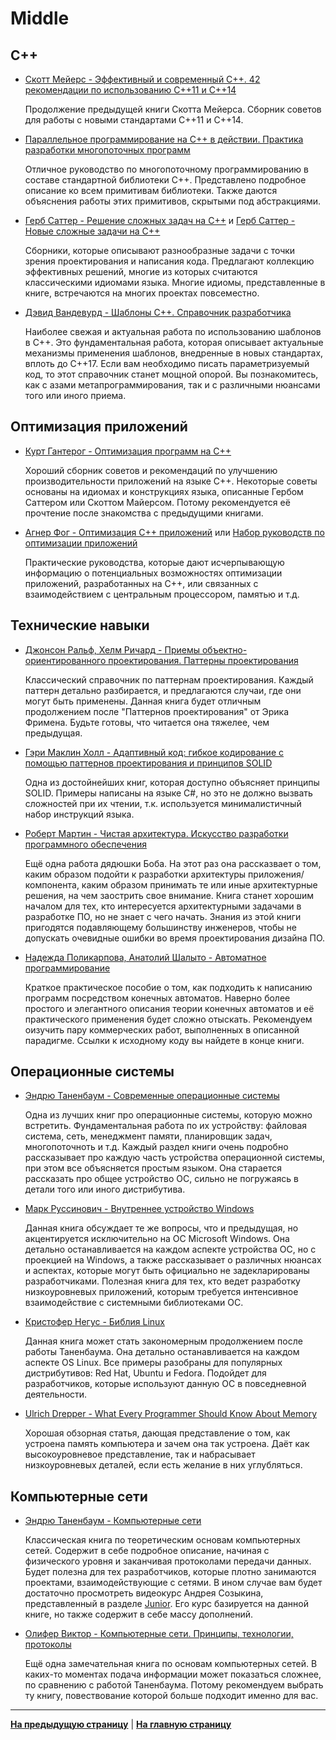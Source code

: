# Middle

## C++

- [Скотт Мейерс - Эффективный и современный С++. 42 рекомендации по использованию C++11 и C++14](https://www.ozon.ru/product/effektivnyy-i-sovremennyy-s-42-rekomendatsii-po-ispolzovaniyu-c11-i-c14-effektivnyy-i-sovremennyy-34747131/?sh=CHL5ECEP)

    Продолжение предыдущей книги Скотта Мейерса. Сборник советов для работы с новыми стандартами C++11 и C++14.

- [Параллельное программирование на С++ в действии. Практика разработки многопоточных программ](https://www.ozon.ru/product/parallelnoe-programmirovanie-na-s-v-deystvii-praktika-razrabotki-mnogopotochnyh-programm-217051361/?asb=uff2kmWPtH7totJyGfGyYsPFkTR%252BIxeTdrNvGvZlqzc%253D&asb2=L78tfqOpsfrZsUEmgaZ9kZgbmpv4Jyn9UhBcKxIEO3Q&keywords=%D0%9F%D0%B0%D1%80%D0%B0%D0%BB%D0%BB%D0%B5%D0%BB%D1%8C%D0%BD%D0%BE%D0%B5+%D0%BF%D1%80%D0%BE%D0%B3%D1%80%D0%B0%D0%BC%D0%BC%D0%B8%D1%80%D0%BE%D0%B2%D0%B0%D0%BD%D0%B8%D0%B5+%D0%BD%D0%B0+C%2B%2B&sh=nq_ppy1R)

    Отличное руководство по многопоточному программированию в составе стандартной библиотеки C++. Представлено подробное описание ко всем примитивам библиотеки. Также даются объяснения работы этих примитивов, скрытыми под абстракциями.

- [Герб Саттер - Решение сложных задач на С++](https://www.ozon.ru/product/reshenie-slozhnyh-zadach-na-s-1273200/?sh=gy2qlNpv) и [Герб Саттер - Новые сложные задачи на C++](https://www.ozon.ru/product/novye-slozhnye-zadachi-na-c-2342923/?sh=PpLM-a9C)

    Сборники, которые описывают разнообразные задачи с точки зрения проектирования и написания кода. Предлагают коллекцию эффективных решений, многие из которых считаются классическими идиомами языка. Многие идиомы, представленные в книге, встречаются на многих проектах повсеместно.

- [Дэвид Вандевурд - Шаблоны C++. Справочник разработчика](https://www.ozon.ru/product/shablony-c-spravochnik-razrabotchika-145861864)

    Наиболее свежая и актуальная работа по использованию шаблонов в C++. Это фундаментальная работа, которая описывает актуальные механизмы применения шаблонов, внедренные в новых стандартах, вплоть до C++17. Если вам необходимо писать параметризуемый код, то этот справочник станет мощной опорой. Вы познакомитесь, как с азами метапрограммирования, так и с различными нюансами того или иного приема.


## Оптимизация приложений

- [Курт Гантерог - Оптимизация программ на C++](https://www.ozon.ru/product/optimizatsiya-programm-na-c-proverennye-metody-povysheniya-proizvoditelnosti-140145932/?sh=OlHzzZHG)

    Хороший сборник советов и рекомендаций по улучшению производительности приложений на языке C++. Некоторые советы основаны на идиомах и конструкциях языка, описанные Гербом Саттером или Скоттом Майерсом. Потому рекомендуется её прочтение после знакомства с предыдущими книгами.

- [Агнер Фог - Оптимизация С++ приложений](https://agner.org/optimize/optimizing_cpp.pdf) или [Набор руководств по оптимизации приложений](https://agner.org/optimize) 

    Практические руководства, которые дают исчерпывающую информацию о потенциальных возможностях оптимизации приложений, разработанных на C++, или связанных с взаимодействием с центральным процессором, памятью и т.д.


## Технические навыки

- [Джонсон Ральф, Хелм Ричард - Приемы объектно-ориентированного проектирования. Паттерны проектирования](https://www.ozon.ru/product/priemy-obektno-orientirovannogo-proektirovaniya-patterny-proektirovaniya-2457392/?sh=U_1tfTeu)

    Классический справочник по паттернам проектирования. Каждый паттерн детально разбирается, и предлагаются случаи, где они могут быть применены. Данная книга будет отличным продолжением после "Паттернов проектирования" от Эрика Фримена. Будьте готовы, что читается она тяжелее, чем предыдущая.

- [Гэри Маклин Холл - Адаптивный код: гибкое кодирование с помощью паттернов проектирования и принципов SOLID](https://www.ozon.ru/product/adaptivnyy-kod-gibkoe-kodirovanie-s-pomoshchyu-patternov-proektirovaniya-i-printsipov-solid-142089791/?sh=yQeAC0en)

    Одна из достойнейших книг, которая доступно объясняет принципы SOLID. Примеры написаны на языке C#, но это не должно вызвать сложностей при их чтении, т.к. используется минималистичный набор инструкций языка.

- [Роберт Мартин - Чистая архитектура. Искусство разработки программного обеспечения](https://www.ozon.ru/product/chistaya-arhitektura-iskusstvo-razrabotki-programmnogo-obespecheniya-martin-robert-martin-robert-211433166)

    Ещё одна работа дядюшки Боба. На этот раз она рассказвает о том, каким образом подойти к разработки архитектуры приложения/компонента, каким образом принимать те или иные архитектурные решения, на чем заострить свое внимание. Книга станет хорошим началом для тех, кто интересуется архитектурными задачами в разработке ПО, но не знает с чего начать. Знания из этой книги пригодятся подавляющему большинству инженеров, чтобы не допускать очевидные ошибки во время проектирования дизайна ПО.

- [Надежда Поликарпова, Анатолий Шалыто  - Автоматное программирование](https://www.ozon.ru/product/avtomatnoe-programmirovanie-28260411/?sh=KMISCILZ)

    Краткое практическое пособие о том, как подходить к написанию программ посредством конечных автоматов. Наверно более простого и элегантного описания теории конечных автоматов и её практического применения будет сложно отыскать. Рекомендуем оизучить пару коммерческих работ, выполненных в описанной парадигме. Ссылки к исходному коду вы найдете в конце книги.


## Операционные системы

- [Эндрю Таненбаум - Современные операционные системы](https://www.ozon.ru/product/sovremennye-operatsionnye-sistemy-tanenbaum-endryu-bos-herbert-211432884)

    Одна из лучших книг про операционные системы, которую можно встретить. Фундаментальная работа по их устройству: файловая система, сеть, менеджмент памяти, планировщик задач, многопоточноть и т.д. Каждый раздел книги очень подробно рассказывает про каждую часть устройства операционной системы, при этом все объясняется простым языком. Она старается рассказать про общее устройство ОС, сильно не погружаясь в детали того или иного дистрибутива.

- [Марк Руссинович - Внутреннее устройство Windows](https://www.ozon.ru/product/vnutrennee-ustroystvo-windows-russinovich-mark-solomon-devid-russinovich-mark-solomon-devid-211433055)

    Данная книга обсуждает те же вопросы, что и предыдущая, но акцентируется исключительно на ОС Microsoft Windows. Она детально останавливается на каждом аспекте устройства ОС, но с проекцией на Windows, а также рассказывает о различных нюансах и аспектах, которые могут быть официально не задекларированы разработчиками. Полезная книга для тех, кто ведет разработку низкоуровневых приложений, которым требуется интенсивное взаимодействие с системными библиотеками ОС.

- [Кристофер Негус - Библия Linux](https://www.ozon.ru/product/bibliya-linux-10-e-izdanie-313214724)

    Данная книга может стать закономерным продолжением после работы Таненбаума. Она детально останавливается на каждом аспекте OS Linux. Все примеры разобраны для популярных дистрибутивов: Red Hat, Ubuntu и Fedorа. Подойдет для разработчиков, которые используют данную ОС в повседневной деятельности.

- [Ulrich Drepper - What Every Programmer Should Know About Memory](https://people.freebsd.org/~lstewart/articles/cpumemory.pdf)

    Хорошая обзорная статья, дающая представление о том, как устроена память компьютера и зачем она так устроена. Даёт как высокоуровневое представление, так и набрасывает низкоуровневых деталей, если есть желание в них углубляться.


## Компьютерные сети

- [Эндрю Таненбаум - Компьютерные сети](https://www.ozon.ru/product/kompyuternye-seti-tanenbaum-endryu-uezeroll-devid-tanenbaum-endryu-uezeroll-devid-211432815)

    Классическая книга по теоретическим основам компьютерных сетей. Содержит в себе подробное описание, начиная с физического уровня и заканчивая протоколами передачи данных. Будет полезна для тех разработчиков, которые плотно занимаются проектами, взаимодействующие с сетями. В ином случае вам будет достаточно просмотреть видеокурс Андрея Созыкина, представленный в разделе [Junior](Junior.md). Его курс базируется на данной книге, но также содержит в себе массу дополнений.

- [Олифер Виктор - Компьютерные сети. Принципы, технологии, протоколы](https://www.ozon.ru/product/kompyuternye-seti-printsipy-tehnologii-protokoly-olifer-viktor-grigorevich-olifer-211432410)

    Ещё одна замечательная книга по основам компьютерных сетей. В каких-то моментах подача информации может показаться сложнее, по сравнению с работой Таненбаума. Потому рекомендуем выбрать ту книгу, повествование которой больше подходит именно для вас.

---

[**На предыдущую страницу**](Overview.md) | [**На главную страницу**](../README.md)
